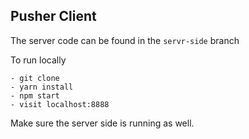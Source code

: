 ## Pusher Client

The server code can be found in the `servr-side` branch

To run locally
```
- git clone
- yarn install
- npm start
- visit localhost:8888

```

Make sure the server side is running as well.
